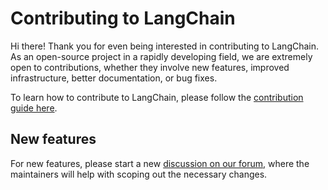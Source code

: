 # Contributing to LangChain

Hi there! Thank you for even being interested in contributing to LangChain.
As an open-source project in a rapidly developing field, we are extremely open to contributions, whether they involve new features, improved infrastructure, better documentation, or bug fixes.

To learn how to contribute to LangChain, please follow the [contribution guide here](https://python.langchain.com/docs/contributing/).

## New features

For new features, please start a new [discussion on our forum](https://forum.langchain.com/), where the maintainers will help with scoping out the necessary changes.
